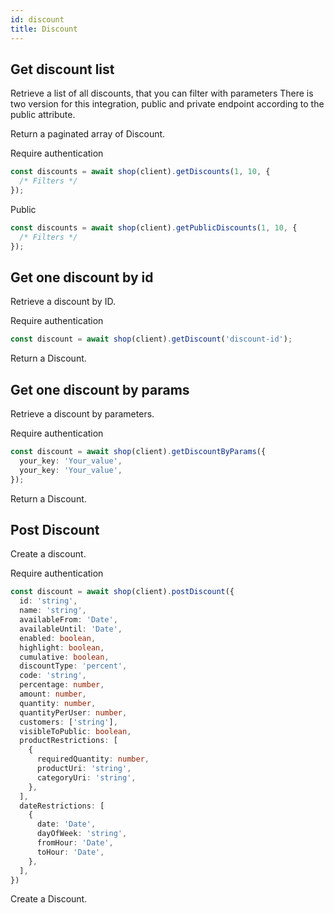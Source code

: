 ```yaml
---
id: discount
title: Discount
---
```


## Get discount list

Retrieve a list of all discounts, that you can filter with parameters
There is two version for this integration, public and private endpoint according to the public attribute.

Return a paginated array of Discount.

<span class="badge badge--warning">Require authentication</span>

```ts
const discounts = await shop(client).getDiscounts(1, 10, {
  /* Filters */
});
```

<span class="badge badge--success">Public</span>

```ts
const discounts = await shop(client).getPublicDiscounts(1, 10, {
  /* Filters */
});
```

## Get one discount by id

Retrieve a discount by ID.

<span class="badge badge--warning">Require authentication</span>

```ts
const discount = await shop(client).getDiscount('discount-id');
```

Return a Discount.

## Get one discount by params

Retrieve a discount by parameters.

<span class="badge badge--warning">Require authentication</span>

```ts
const discount = await shop(client).getDiscountByParams({
  your_key: 'Your_value',
  your_key: 'Your_value',
});
```

Return a Discount.

## Post Discount

Create a discount.

<span class="badge badge--warning">Require authentication</span>

```ts
const discount = await shop(client).postDiscount({
  id: 'string',
  name: 'string',
  availableFrom: 'Date',
  availableUntil: 'Date',
  enabled: boolean,
  highlight: boolean,
  cumulative: boolean,
  discountType: 'percent',
  code: 'string',
  percentage: number,
  amount: number,
  quantity: number,
  quantityPerUser: number,
  customers: ['string'],
  visibleToPublic: boolean,
  productRestrictions: [
    {
      requiredQuantity: number,
      productUri: 'string',
      categoryUri: 'string',
    },
  ],
  dateRestrictions: [
    {
      date: 'Date',
      dayOfWeek: 'string',
      fromHour: 'Date',
      toHour: 'Date',
    },
  ],
})
```

Create a Discount.
